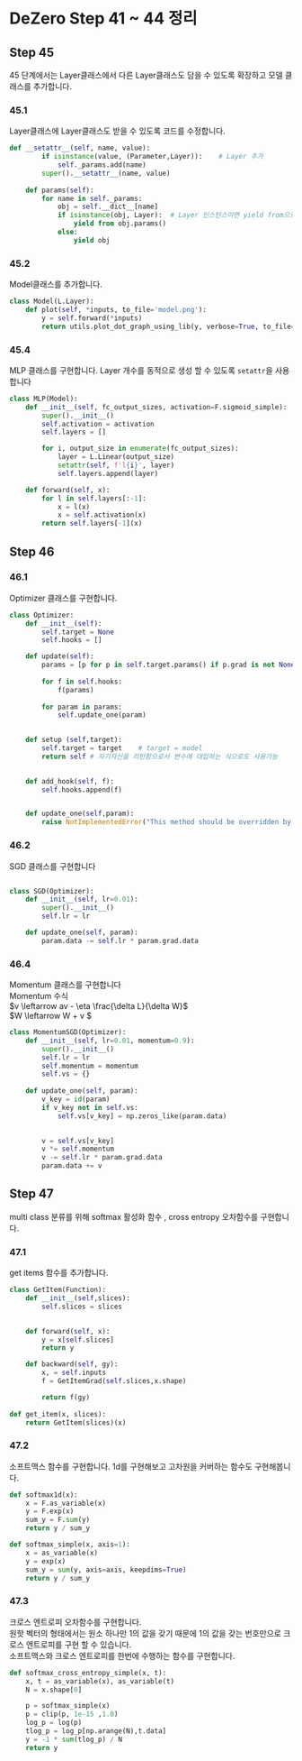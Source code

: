 # DeZero Step 41 ~ 44 정리

## Step 45
45 단계에서는 Layer클래스에서 다른 Layer클래스도 담을 수 있도록 확장하고 모델 클래스를 추가합니다.

### 45.1
Layer클래스에 Layer클래스도 받을 수 있도록 코드를 수정합니다.

```python
def __setattr__(self, name, value):
        if isinstance(value, (Parameter,Layer)):    # Layer 추가
            self._params.add(name)
        super().__setattr__(name, value)    
    
    def params(self):
        for name in self._params:
            obj = self.__dict__[name]
            if isinstance(obj, Layer):  # Layer 인스턴스이면 yield from으로 파라미터 넘기기 
                yield from obj.params()
            else:
                yield obj
```

### 45.2 
Model클래스를 추가합니다.

```python
class Model(L.Layer):
    def plot(self, *inputs, to_file='model.png'):
        y = self.forward(*inputs)
        return utils.plot_dot_graph_using_lib(y, verbose=True, to_file=to_file)
```


### 45.4
MLP 클래스를 구현합니다. Layer 개수를 동적으로 생성 할 수 있도록 `setattr`을 사용합니다  



```python
class MLP(Model):
    def __init__(self, fc_output_sizes, activation=F.sigmoid_simple):
        super().__init__()
        self.activation = activation
        self.layers = []

        for i, output_size in enumerate(fc_output_sizes):
            layer = L.Linear(output_size)
            setattr(self, f'l{i}', layer)
            self.layers.append(layer)

    def forward(self, x):    
        for l in self.layers[:-1]:
            x = l(x)
            x = self.activation(x)
        return self.layers[-1](x)
```


## Step 46

### 46.1
Optimizer 클래스를 구현합니다.

```python
class Optimizer:
    def __init__(self):
        self.target = None
        self.hooks = []

    def update(self):
        params = [p for p in self.target.params() if p.grad is not None]    # 파라미터 갱신. 
        
        for f in self.hooks:
            f(params)
        
        for param in params:
            self.update_one(param)
        

    def setup (self,target):
        self.target = target    # target = model
        return self # 자기자신을 리턴함으로서 변수에 대입하는 식으로도 사용가능
    

    def add_hook(self, f):
        self.hooks.append(f)


    def update_one(self,param):
        raise NotImplementedError("This method should be overridden by subclasses.")
```

### 46.2
SGD 클래스를 구현합니다
```python

class SGD(Optimizer):
    def __init__(self, lr=0.01):
        super().__init__()
        self.lr = lr

    def update_one(self, param):
        param.data -= self.lr * param.grad.data
```

### 46.4
Momentum 클래스를 구현합니다  
Momentum 수식  
$v \leftarrow av - \eta \frac{\delta L}{\delta W}$  
$W \leftarrow W + v $


```python
class MomentumSGD(Optimizer):
    def __init__(self, lr=0.01, momentum=0.9):
        super().__init__()
        self.lr = lr
        self.momentum = momentum
        self.vs = {}
    
    def update_one(self, param):
        v_key = id(param)
        if v_key not in self.vs:
            self.vs[v_key] = np.zeros_like(param.data)

        
        v = self.vs[v_key]
        v *= self.momentum
        v -= self.lr * param.grad.data
        param.data += v

```

## Step 47
multi class 분류를 위해 softmax 활성화 함수 , cross entropy 오차함수를 구현합니다.

### 47.1
get items 함수를 추가합니다.

```python
class GetItem(Function):
    def __init__(self,slices):
        self.slices = slices

    
    def forward(self, x):
        y = x[self.slices]
        return y

    def backward(self, gy):
        x, = self.inputs
        f = GetItemGrad(self.slices,x.shape)

        return f(gy)
        
def get_item(x, slices):
    return GetItem(slices)(x)
```

### 47.2
소프트맥스 함수를 구현합니다. 1d를 구현해보고 고차원을 커버하는 함수도 구현해봅니다.  

```python
def softmax1d(x):
    x = F.as_variable(x)
    y = F.exp(x)
    sum_y = F.sum(y)    
    return y / sum_y

def softmax_simple(x, axis=1):
    x = as_variable(x)
    y = exp(x)
    sum_y = sum(y, axis=axis, keepdims=True)
    return y / sum_y
```

### 47.3
크로스 엔트로피 오차함수를 구현합니다.  
원핫 벡터의 형태에서는 원소 하나만 1의 값을 갖기 때문에 1의 값을 갖는 번호만으로 크로스 엔트로피를 구현 할 수 있습니다.  
소프트맥스와 크로스 엔트로피를 한번에 수행하는 함수를 구현합니다.  

```python
def softmax_cross_entropy_simple(x, t):
    x, t = as_variable(x), as_variable(t)
    N = x.shape[0]

    p = softmax_simple(x)
    p = clip(p, 1e-15 ,1.0)
    log_p = log(p)
    tlog_p = log_p[np.arange(N),t.data]
    y = -1 * sum(tlog_p) / N
    return y
```


```python
```
